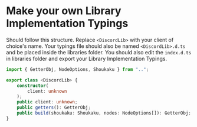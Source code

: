 # Make your own Library Implementation Typings

Should follow this structure. Replace `<DiscordLib>` with your client of choice's name. Your typings file should also be named `<DiscordLib>.d.ts` and be placed inside the libraries folder. You should also edit the `index.d.ts` in libraries folder and export your Library Implementation Typings.
```ts
import { GetterObj, NodeOptions, Shoukaku } from "..";

export class <DiscordLib> {
    constructor(
        client: unknown
    );
    public client: unknown;
    public getters(): GetterObj;
    public build(shoukaku: Shoukaku, nodes: NodeOptions[]): GetterObj;
}
```
